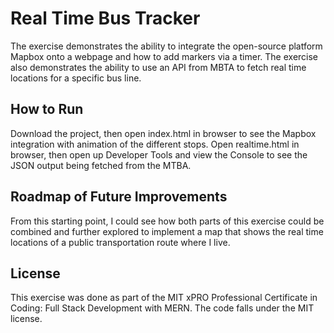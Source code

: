 # Real Time Bus Tracker

The exercise demonstrates the ability to integrate the open-source platform Mapbox onto a webpage and how to add markers via a timer. The exercise also demonstrates the ability to use an API from MBTA to fetch real time locations for a specific bus line.

## How to Run

Download the project, then open index.html in browser to see the Mapbox integration with animation of the different stops. Open realtime.html in browser, then open up Developer Tools and view the Console to see the JSON output being fetched from the MTBA.

## Roadmap of Future Improvements

From this starting point, I could see how both parts of this exercise could be combined and further explored to implement a map that shows the real time locations of a public transportation route where I live.

## License

This exercise was done as part of the MIT xPRO Professional Certificate in Coding: Full Stack Development with MERN. The code falls under the MIT license.

